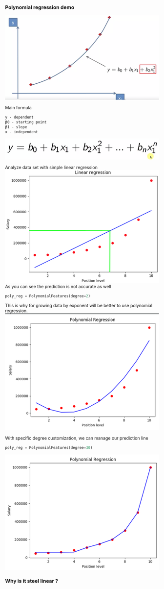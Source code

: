 ### Polynomial regression demo

![Example.png](../../img/polynomial-regression/example.png) 

Main formula

```text
y - dependent 
β0 - starting point
β1 - slope
x - independent
```
![MainFormula.png](../../img/polynomial-regression/MainFormula.png)


Analyze data set with simple linear regression 
![LinearExample.png](../../img/polynomial-regression/LinearExample.png)
As you can see the prediction is not accurate as well


```python
poly_reg = PolynomialFeatures(degree=2)
```
This is why for growing data by exponent will be better to use polynomial regression. 
![LinearExample.png](../../img/polynomial-regression/PolynomialRegression.png)


With specific degree customization, we can manage our prediction line
```python
poly_reg = PolynomialFeatures(degree=30)
```

![LinearExample.png](../../img/polynomial-regression/Degree.png)

### Why is it steel linear ?
 
